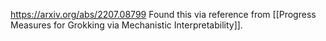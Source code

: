 https://arxiv.org/abs/2207.08799
Found this via reference from [[Progress Measures for Grokking via Mechanistic Interpretability]]. 
